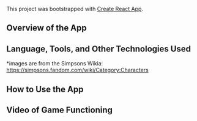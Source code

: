 This project was bootstrapped with [Create React App](https://github.com/facebook/create-react-app).

## Overview of the App

## Language, Tools, and Other Technologies Used
*images are from the Simpsons Wikia: https://simpsons.fandom.com/wiki/Category:Characters


## How to Use the App

## Video of Game Functioning